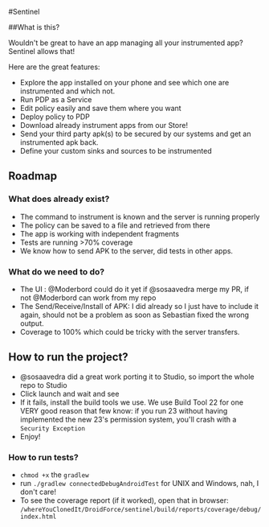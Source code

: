 #Sentinel

##What is this?

Wouldn't be great to have an app managing all your instrumented app? Sentinel allows that!

Here are the great features:

 * Explore the app installed on your phone and see which one are instrumented and which not.
 * Run PDP as a Service
 * Edit policy easily and save them where you want
 * Deploy policy to PDP
 * Download already instrument apps from our Store!
 * Send your third party apk(s) to be secured by our systems and get an instrumented apk back.
 * Define your custom sinks and sources to be instrumented

## Roadmap

### What does already exist?

 * The command to instrument is known and the server is running properly
 * The policy can be saved to a file and retrieved from there
 * The app is working with independent fragments
 * Tests are running >70% coverage
 * We know how to send APK to the server, did tests in other apps.

### What do we need to do?

 * The UI : @Moderbord could do it yet if @sosaavedra merge my PR, if not @Moderbord can work from my repo
 * The Send/Receive/Install of APK: I did already so I just have to include it again, should not be a problem as soon as Sebastian fixed the wrong output.
 * Coverage to 100% which could be tricky with the server transfers.

## How to run the project?

 * @sosaavedra did a great work porting it to Studio, so import the whole repo to Studio
 * Click launch and wait and see
 * If it fails, install the build tools we use. We use Build Tool 22 for one VERY good reason that few know: if you run 23 without having implemented the new 23's permission system, you'll crash with a `Security Exception`
 * Enjoy!

### How to run tests?

 * `chmod +x` the `gradlew`
 * run `./gradlew connectedDebugAndroidTest` for UNIX and Windows, nah, I don't care!
 * To see the coverage report (if it worked), open that in browser: `/whereYouClonedIt/DroidForce/sentinel/build/reports/coverage/debug/index.html`